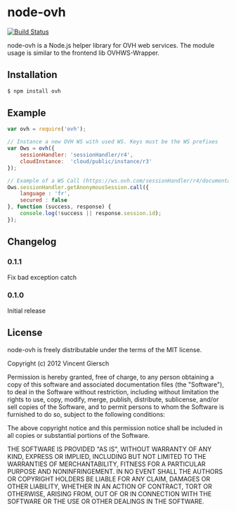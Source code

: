 node-ovh
========

[![Build Status](https://secure.travis-ci.org/gierschv/node-ovh.png)](http://travis-ci.org/gierschv/node-ovh)

node-ovh is a Node.js helper library for OVH web services. The module usage is similar to the frontend lib OVHWS-Wrapper.

Installation
------------

```javascript
$ npm install ovh
```

Example
--------

```javascript
var ovh = require('ovh');

// Instance a new OVH WS with used WS. Keys must be the WS prefixes
var Ows = ovh({
    sessionHandler: 'sessionHandler/r4',
    cloudInstance:  'cloud/public/instance/r3'
});

// Example of a WS Call (https://ws.ovh.com/sessionHandler/r4/documentation.html)
Ows.sessionHandler.getAnonymousSession.call({
    language : 'fr',
    secured : false
}, function (success, response) {
    console.log(!success || response.session.id);
});
```

Changelog
---------

### 0.1.1

Fix bad exception catch

### 0.1.0

Initial release

License
-------

node-ovh is freely distributable under the terms of the MIT license.

Copyright (c) 2012 Vincent Giersch

Permission is hereby granted, free of charge, to any person obtaining a copy of this software and associated documentation
files (the "Software"), to deal in the Software without restriction, including without limitation the rights to use,
copy, modify, merge, publish, distribute, sublicense, and/or sell copies of the Software, and to permit persons to whom the Software is furnished to do so, subject to the following conditions:

The above copyright notice and this permission notice shall be included in all copies or substantial portions of the Software.

THE SOFTWARE IS PROVIDED "AS IS", WITHOUT WARRANTY OF ANY KIND, EXPRESS OR IMPLIED, INCLUDING BUT NOT LIMITED TO THE WARRANTIES OF MERCHANTABILITY, FITNESS FOR A PARTICULAR PURPOSE AND NONINFRINGEMENT. IN NO EVENT SHALL THE AUTHORS OR COPYRIGHT HOLDERS BE LIABLE FOR ANY CLAIM, DAMAGES OR OTHER LIABILITY, WHETHER IN AN ACTION OF CONTRACT, TORT OR OTHERWISE, ARISING FROM, OUT OF OR IN CONNECTION WITH THE SOFTWARE OR THE USE OR OTHER DEALINGS IN THE SOFTWARE.